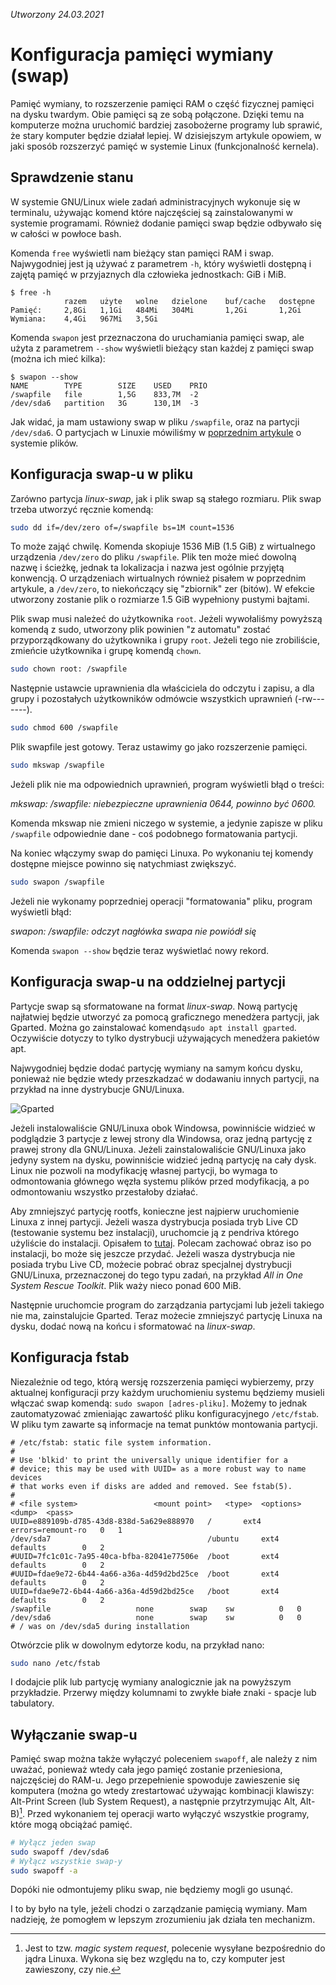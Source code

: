 *Utworzony 24.03.2021*

# Konfiguracja pamięci wymiany (swap)

Pamięć wymiany, to rozszerzenie pamięci RAM o część fizycznej pamięci na dysku twardym. Obie pamięci są ze sobą połączone. Dzięki temu na komputerze można uruchomić bardziej zasobożerne programy lub sprawić, że stary komputer będzie działał lepiej. W dzisiejszym artykule opowiem, w jaki sposób rozszerzyć pamięć w systemie Linux (funkcjonalność kernela).

## Sprawdzenie stanu

W systemie GNU/Linux wiele zadań administracyjnych wykonuje się w terminalu, używając komend które najczęściej są zainstalowanymi w systemie programami. Również dodanie pamięci swap będzie odbywało się w całości w powłoce bash.

Komenda `free` wyświetli nam bieżący stan pamięci RAM i swap. Najwygodniej jest ją używać z parametrem `-h`, który wyświetli dostępną i zajętą pamięć w przyjaznych dla człowieka jednostkach: GiB i MiB.

```
$ free -h
			razem	użyte	wolne	dzielone	buf/cache	dostępne
Pamięć:		2,8Gi	1,1Gi	484Mi	304Mi		1,2Gi		1,2Gi
Wymiana:	4,4Gi	967Mi	3,5Gi	
```

Komenda `swapon` jest przeznaczona do uruchamiania pamięci swap, ale użyta z parametrem `--show` wyświetli bieżący stan każdej z pamięci swap (można ich mieć kilka):

```
$ swapon --show
NAME		TYPE		SIZE	USED	PRIO
/swapfile	file		1,5G	833,7M	-2
/dev/sda6	partition	3G		130,1M	-3
```

Jak widać, ja mam ustawiony swap w pliku `/swapfile`, oraz na partycji `/dev/sda6`. O partycjach w Linuxie mówiliśmy w [poprzednim artykule](system-plików-linuxa.md) o systemie plików.

## Konfiguracja swap-u w pliku

Zarówno partycja *linux-swap*, jak i plik swap są stałego rozmiaru. Plik swap trzeba utworzyć ręcznie komendą:

```bash
sudo dd if=/dev/zero of=/swapfile bs=1M count=1536
```

To może zająć chwilę. Komenda skopiuje 1536 MiB (1.5 GiB) z wirtualnego urządzenia `/dev/zero` do pliku `/swapfile`. Plik ten może mieć dowolną nazwę i ścieżkę, jednak ta lokalizacja i nazwa jest ogólnie przyjętą konwencją. O urządzeniach wirtualnych również pisałem w poprzednim artykule, a `/dev/zero`, to niekończący się "zbiornik" zer (bitów). W efekcie utworzony zostanie plik o rozmiarze 1.5 GiB wypełniony pustymi bajtami.

Plik swap musi należeć do użytkownika `root`. Jeżeli wywołaliśmy powyższą komendą z sudo, utworzony plik powinien "z automatu" zostać przyporządkowany do użytkownika i grupy `root`. Jeżeli tego nie zrobiliście, zmieńcie użytkownika i grupę komendą `chown`.

```bash
sudo chown root: /swapfile
```

Następnie ustawcie uprawnienia dla właściciela do odczytu i zapisu, a dla grupy i pozostałych użytkowników odmówcie wszystkich uprawnień (-rw-------).

```bash
sudo chmod 600 /swapfile
```

Plik swapfile jest gotowy. Teraz ustawimy go jako rozszerzenie pamięci.

```bash
sudo mkswap /swapfile
```

Jeżeli plik nie ma odpowiednich uprawnień, program wyświetli błąd o treści:

*mkswap: /swapfile: niebezpieczne uprawnienia 0644, powinno być 0600.*

Komenda mkswap nie zmieni niczego w systemie, a jedynie zapisze w pliku `/swapfile` odpowiednie dane - coś podobnego formatowania partycji.

Na koniec włączymy swap do pamięci Linuxa. Po wykonaniu tej komendy dostępne miejsce powinno się natychmiast zwiększyć.

```bash
sudo swapon /swapfile
```

Jeżeli nie wykonamy poprzedniej operacji "formatowania" pliku, program wyświetli błąd:

*swapon: /swapfile: odczyt nagłówka swapa nie powiódł się*

Komenda `swapon --show` będzie teraz wyświetlać nowy rekord.

## Konfiguracja swap-u na oddzielnej partycji

Partycje swap są sformatowane na format *linux-swap*. Nową partycję najłatwiej będzie utworzyć za pomocą graficznego menedżera partycji, jak Gparted. Można go zainstalować komendą`sudo apt install gparted`. Oczywiście dotyczy to tylko dystrybucji używających menedżera pakietów apt.

Najwygodniej będzie dodać partycję wymiany na samym końcu dysku, ponieważ nie będzie wtedy przeszkadzać w dodawaniu innych partycji, na przykład na inne dystrybucje GNU/Linuxa.

![Gparted](images/konfiguracja-pamięci-wymiany-swap_1.png)

Jeżeli instalowaliście GNU/Linuxa obok Windowsa, powinniście widzieć w podglądzie 3 partycje z lewej strony dla Windowsa, oraz jedną partycję z prawej strony dla GNU/Linuxa. Jeżeli zainstalowaliście GNU/Linuxa jako jedyny system na dysku, powinniście widzieć jedną partycję na cały dysk. Linux nie pozwoli na modyfikację własnej partycji, bo wymaga to odmontowania głównego węzła systemu plików przed modyfikacją, a po odmontowaniu wszystko przestałoby działać.

Aby zmniejszyć partycję rootfs, konieczne jest najpierw uruchomienie Linuxa z innej partycji. Jeżeli wasza dystrybucja posiada tryb Live CD (testowanie systemu bez instalacji), uruchomcie ją z pendriva którego użyliście do instalacji. Opisałem to [tutaj](wprowadzenie-instalacja-gnu-linux.md#instalacja-gnulinuxa). Polecam zachować obraz iso po instalacji, bo może się jeszcze przydać. Jeżeli wasza dystrybucja nie posiada trybu Live CD, możecie pobrać obraz specjalnej dystrybucji GNU/Linuxa, przeznaczonej do tego typu zadań, na przykład *All in One System Rescue Toolkit*. Plik waży nieco ponad 600 MiB.

Następnie uruchomcie program do zarządzania partycjami lub jeżeli takiego nie ma, zainstalujcie Gparted. Teraz możecie zmniejszyć partycję Linuxa na dysku, dodać nową na końcu i sformatować na *linux-swap*.

## Konfiguracja fstab

Niezależnie od tego, którą wersję rozszerzenia pamięci wybierzemy, przy aktualnej konfiguracji przy każdym uruchomieniu systemu będziemy musieli włączać swap komendą: `sudo swapon [adres-pliku]`. Możemy to jednak zautomatyzować zmieniając zawartość pliku konfiguracyjnego `/etc/fstab`. W pliku tym zawarte są informacje na temat punktów montowania partycji.

```fstab
# /etc/fstab: static file system information.
#
# Use 'blkid' to print the universally unique identifier for a
# device; this may be used with UUID= as a more robust way to name devices
# that works even if disks are added and removed. See fstab(5).
#
# <file system>					<mount point>	<type>	<options>		<dump>	<pass>
UUID=e889109b-d785-43d8-838d-5a629e888970	/		ext4	errors=remount-ro	0	1
/dev/sda7                               	/ubuntu		ext4	defaults		0	2
#UUID=7fc1c01c-7a95-40ca-bfba-82041e77506e	/boot		ext4	defaults		0	2
#UUID=fdae9e72-6b44-4a66-a36a-4d59d2bd25ce	/boot		ext4	defaults		0	2
UUID=fdae9e72-6b44-4a66-a36a-4d59d2bd25ce	/boot		ext4	defaults		0	2
/swapfile					none		swap	sw			0	0
/dev/sda6					none		swap	sw			0	0
# / was on /dev/sda5 during installation

```

Otwórzcie plik w dowolnym edytorze kodu, na przykład nano:

```bash
sudo nano /etc/fstab
```

I dodajcie plik lub partycję wymiany analogicznie jak na powyższym przykładzie. Przerwy między kolumnami to zwykłe białe znaki - spacje lub tabulatory.

## Wyłączanie swap-u

Pamięć swap można także wyłączyć poleceniem `swapoff`, ale należy z nim uważać, ponieważ wtedy cała jego pamięć zostanie przeniesiona, najczęściej do RAM-u. Jego przepełnienie spowoduje zawieszenie się komputera (można go wtedy zrestartować używając kombinacji klawiszy: Alt-Print Screen (lub System Request), a następnie przytrzymując Alt, Alt-B)[^1]. Przed wykonaniem tej operacji warto wyłączyć wszystkie programy, które mogą obciążać pamięć.

```bash
# Wyłącz jeden swap
sudo swapoff /dev/sda6
# Wyłącz wszystkie swap-y
sudo swapoff -a
```

Dopóki nie odmontujemy pliku swap, nie będziemy mogli go usunąć.

I to by było na tyle, jeżeli chodzi o zarządzanie pamięcią wymiany. Mam nadzieję, że pomogłem w lepszym zrozumieniu jak działa ten mechanizm.

[^1]: Jest to tzw. *magic system request*, polecenie wysyłane bezpośrednio do jądra Linuxa. Wykona się bez względu na to, czy komputer jest zawieszony, czy nie.
